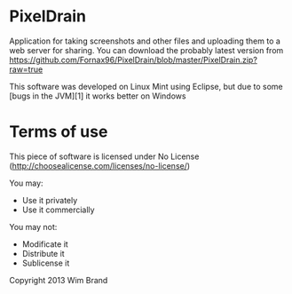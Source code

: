 PixelDrain
========

Application for taking screenshots and other files and uploading them to a web server for sharing.
You can download the probably latest version from https://github.com/Fornax96/PixelDrain/blob/master/PixelDrain.zip?raw=true

This software was developed on Linux Mint using Eclipse, but due to some [bugs in the JVM][1] it works better on Windows

Terms of use
========
This piece of software is licensed under No License (http://choosealicense.com/licenses/no-license/)

You may:
 - Use it privately
 - Use it commercially

You may not:
 - Modificate it
 - Distribute it
 - Sublicense it

Copyright 2013 Wim Brand



[bugs in the JVM]: https://github.com/Fornax96/PixelDrain/issues?labels=JVM+bug&state=open
